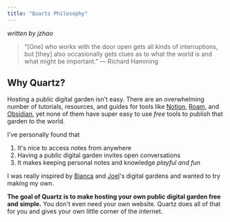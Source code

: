 ```yaml
---
title: "Quartz Philosophy"
---
```


*written by jzhao*

> “[One] who works with the door open gets all kinds of interruptions, but [they] also occasionally gets clues as to what the world is and what might be important.” — Richard Hamming

## Why Quartz?
Hosting a public digital garden isn't easy. There are an overwhelming number of tutorials, resources, and guides for tools like [Notion](https://www.notion.so/), [Roam](https://roamresearch.com/), and [Obsidian](https://obsidian.md/), yet none of them have super easy to use *free* tools to publish that garden to the world.

I've personally found that
1. It's nice to access notes from anywhere
2. Having a public digital garden invites open conversations
3. It makes keeping personal notes and knowledge *playful and fun*

I was really inspired by [Bianca](https://garden.bianca.digital/) and [Joel](https://joelhooks.com/digital-garden)'s digital gardens and wanted to try making my own.

**The goal of Quartz is to make hosting your own public digital garden free and simple.** You don't even need your own website. Quartz does all of that for you and gives your own little corner of the internet.
